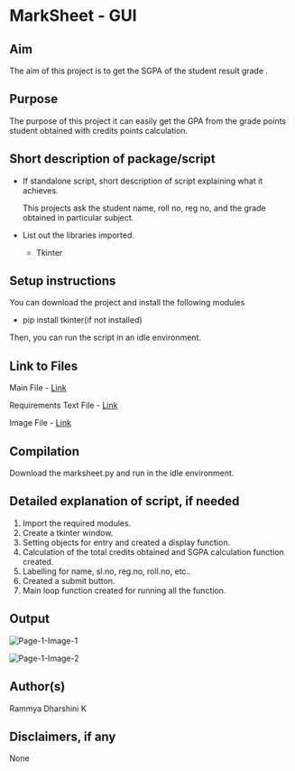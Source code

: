 
# MarkSheet - GUI

## Aim

The aim of this project is to get the SGPA of the student result grade .  

## Purpose

The purpose of this project it can easily get the GPA from the grade points student obtained with credits points calculation.

## Short description of package/script

- If standalone script, short description of script explaining what it achieves.

  This projects ask the student name, roll no, reg no, and the grade obtained in particular subject. 
  
- List out the libraries imported.
     - Tkinter

## Setup instructions
 
  You can download the project and install the following modules
  - pip install tkinter(if not installed) 
  
  Then, you can run the script in an idle environment.


## Link to Files

Main File - [Link](https://github.com/rammya29/Awesome_Python_Scripts/blob/main/GUIScripts/Marksheet%20-%20GUI/marksheet.py)

Requirements Text File - [Link](https://github.com/rammya29/Awesome_Python_Scripts/blob/main/GUIScripts/Marksheet%20-%20GUI/requirements.txt) 

Image File - [Link](https://github.com/rammya29/Awesome_Python_Scripts/tree/main/GUIScripts/Marksheet%20-%20GUI/Images)

## Compilation

Download the marksheet.py and run in the idle environment.

## Detailed explanation of script, if needed

  1. Import the required modules.
  2. Create a tkinter window.
  3. Setting objects for entry and created a display function.
  4. Calculation of the total credits obtained and SGPA calculation function created.
  5. Labelling for name, sl.no, reg.no, roll.no, etc..
  6. Created a submit button.
  7. Main loop function created for running all the function.
  

## Output

![Page-1-Image-1](https://github.com/rammya29/Awesome_Python_Scripts/blob/main/GUIScripts/Marksheet%20-%20GUI/Images/Image-1.jpg)



![Page-1-Image-2](https://github.com/rammya29/Awesome_Python_Scripts/blob/main/GUIScripts/Marksheet%20-%20GUI/Images/Image-2.jpg)



## Author(s)

Rammya Dharshini K

## Disclaimers, if any

None
